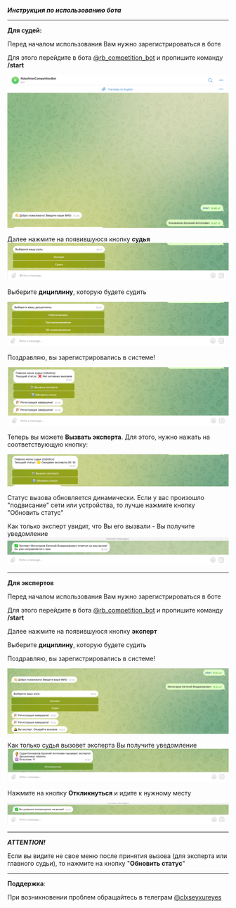 ***Инструкция по использованию бота***

---------

**Для судей:**

Перед началом использования Вам нужно зарегистрироваться в боте 

Для этого перейдите в бота [@rb_competition_bot](https://t.me/rb_competition_bot) и пропишите команду **/start**

![](static/img.png)

Далее нажмите на появившуюся кнопку **судья**
![img.png](static/img2.png)

Выберите **дициплину**, которую будете судить

![img.png](static/img3.png)

Поздравляю, вы зарегистрировались в системе!

![img.png](static/img4.png)

Теперь вы можете **Вызвать эксперта**. Для этого, нужно нажать на соответствующую кнопку:

![img.png](static/img5.png)

Статус вызова обновляется динамически. Если у вас произошло "подвисание" сети или устройства, то лучше нажмите кнопку "Обновить статус"

Как только эксперт увидит, что Вы его вызвали - Вы получите уведомление
![img.png](static/img6.png)

---

**Для экспертов**

Перед началом использования Вам нужно зарегистрироваться в боте 

Для этого перейдите в бота [@rb_competition_bot](https://t.me/rb_competition_bot) и пропишите команду **/start**

Далее нажмите на появившуюся кнопку **эксперт**

Выберите **дициплину**, которую будете судить

Поздравляю, вы зарегистрировались в системе!

![img.png](static/img7.png)

Как только судья вызовет эксперта Вы получите уведомление
![img.png](static/img8.png)

Нажмите на кнопку **Откликнуться** и идите к нужному месту

![img.png](static/img9.png)

---

***ATTENTION!***

Если вы видите не свое меню после принятия вызова (для эксперта или главного судьи), то нажмите на кнопку "**Обновить статус**"

---

**Поддержка**:

При возникновении проблем обращайтесь в телеграм
[@clxseyxureyes](https://t.me/clxseyxureyes)

